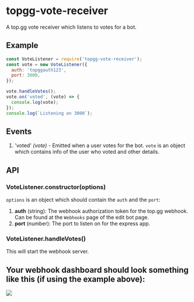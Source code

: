 # topgg-vote-receiver

A top.gg vote receiver which listens to votes for a bot.

## Example

```js
const VoteListener = require('topgg-vote-receiver');
const vote = new VoteListener({
  auth: 'topggauth123',
  port: 3000,
});

vote.handleVotes();
vote.on('voted', (vote) => {
  console.log(vote);
});
console.log(`Listening on 3000`);
```

## Events

1. 'voted' _(vote)_ - Emitted when a user votes for the bot. `vote` is an object which contains info of the user who voted and other details.

## API

### VoteListener.constructor(options)

`options` is an object which should contain the `auth` and the `port`:

1. **auth** (string): The webhook authorization token for the top.gg webhook. Can be found at the `Webhooks` page of the edit bot page.
2. **port** (number): The port to listen on for the express app.

### VoteListener.handleVotes()

This will start the webhook server.

## Your webhook dashboard should look something like this (if using the example above):

![](https://camo.githubusercontent.com/de589c73a4a72f855b595407134d890551d32b77fdd17b28409815b0c656ee2e/68747470733a2f2f692e696d6775722e636f6d2f77466c703448672e706e67)
